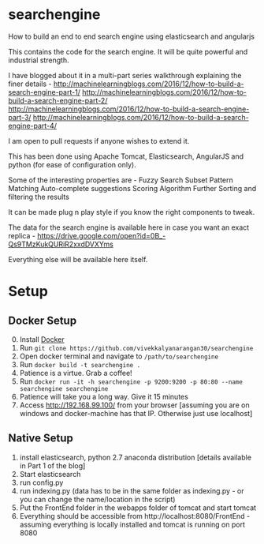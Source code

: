 # searchengine
How to build an end to end search engine using elasticsearch and angularjs

This contains the code for the search engine. It will be quite powerful and industrial strength.

I have blogged about it in a multi-part series walkthrough explaining the finer details - 
http://machinelearningblogs.com/2016/12/how-to-build-a-search-engine-part-1/
http://machinelearningblogs.com/2016/12/how-to-build-a-search-engine-part-2/
http://machinelearningblogs.com/2016/12/how-to-build-a-search-engine-part-3/
http://machinelearningblogs.com/2016/12/how-to-build-a-search-engine-part-4/

I am open to pull requests if anyone wishes to extend it.

This has been done using Apache Tomcat, Elasticsearch, AngularJS and python (for ease of configuration only).

Some of the interesting properties are - 
Fuzzy Search
Subset Pattern Matching
Auto-complete suggestions
Scoring Algorithm
Further Sorting and filtering the results

It can be made plug n play style if you know the right components to tweak.

The data for the search engine is available here in case you want an exact replica - https://drive.google.com/open?id=0B_-Qs9TMzKukQURiR2xxdDVXYms

Everything else will be available here itself.

# Setup

## Docker Setup
0. Install [Docker](https://docs.docker.com/engine/installation/)
1. Run `git clone https://github.com/vivekkalyanarangan30/searchengine`
2. Open docker terminal and navigate to `/path/to/searchengine`
3. Run `docker build -t searchengine .`
4. Patience is a virtue. Grab a coffee!
5. Run `docker run -it -h searchengine -p 9200:9200 -p 80:80 --name searchengine searchengine`
6. Patience will take you a long way. Give it 15 minutes
7. Access http://192.168.99.100/ from your browser [assuming you are on windows and docker-machine has that IP. Otherwise just use localhost]

## Native Setup
1. install elasticsearch, python 2.7 anaconda distribution [details available in Part 1 of the blog]
2. Start elasticsearch
3. run config.py
4. run indexing.py (data has to be in the same folder as indexing.py - or you can change the name/location in the script)
5. Put the FrontEnd folder in the webapps folder of tomcat and start tomcat
6. Everything should be accessible from http://localhost:8080/FrontEnd - assuming everything is locally installed and tomcat is running on port 8080